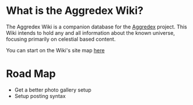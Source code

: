 <!-- TITLE: Home -->
<!-- SUBTITLE: Aggredex Wiki -->

# What is the Aggredex Wiki?
The Aggredex Wiki is a companion database for the [Aggredex](/aggredex) project. This Wiki intends to hold any and all information about the known universe, focusing primarily on celestial based content.

You can start on the Wiki's site map [here](/all)

# Road Map
* Get a better photo gallery setup
* Setup posting syntax
